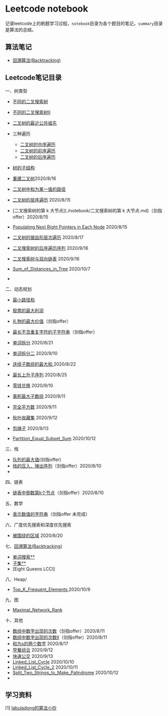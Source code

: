 # Leetcode notebook

​		记录leetcode上的刷题学习过程，`notebook`目录为各个题目的笔记，`summary`目录是算法的总结。



## 算法笔记

* [回溯算法(Backtracking)](./summary/Backtracking.md)



## Leetcode笔记目录

一、树类型

* [不同的二叉搜索树](./notebook/不同的二叉搜索树.md)

* [不同的二叉搜索树II](./notebook/不同的二叉搜索树II.md)

* [二叉树的最近公共祖先](./notebook/二叉树的最近公共祖先.md)

* 三种遍历
  * [二叉树的中序遍历](./notebook/二叉树的中序遍历.md)
  * [二叉树的前序遍历](./notebook/二叉树的前序遍历.md)
  * [二叉树的后序遍历](./notebook/二叉树的后序遍历.md)
  
* [树的子结构](./notebook/树的子结构.md)

* [重建二叉树](./notebook/重建二叉树.md)2020/8/16

* [二叉树中和为某一值的路径](./notebook/二叉树中和为某一值的路径.md)

* [二叉树的层序遍历](./notebook/二叉树的层序遍历.md) 2020/8/15

* [二叉搜索树的第 k 大节点](./notebook/二叉搜索树的第 k 大节点.md)（剑指offer）2020/8/15

* [Populating Next Right Pointers in Each Node](./notebook/Populating_Next_Right_Pointers_in_Each_Node.md) 2020/8/15

* [二叉树的锯齿形层次遍历](./notebook/二叉树的锯齿形层次遍历.md) 2020/8/17

* [二叉搜索树的后序遍历序列](./notebook/二叉搜索树的后序遍历序列.md)  2020/9/16

* [二叉搜索树与双向链表](./notebook/二叉搜索树与双向链表.md) 2020/9/16

* [Sum_of_Distances_in_Tree](./notebook/Sum_of_Distances_in_Tree.md) 2020/10/7

* 

  

二、动态规划

* [最小路径和](./notebook/最小路径和.md)

* [股票的最大利润](./notebook/股票的最大利润.md)

* [礼物的最大价值](./notebook/礼物的最大价值.md)（剑指offer）

* [最长不含重复字符的子字符串](./notebook/最长不含重复字符的子字符串.md)（剑指offer）

* [单词拆分](./notebook/单词拆分.md) 2020/8/21

* [单词拆分二](单词拆分二.md) 2020/9/10

* [连续子数组的最大和 ](./notebook/连续子数组的最大和.md) 2020/8/22

* [最长上升子序列](./notebook/最长上升子序列.md) 2020/8/25

* [零钱兑换](零钱兑换.md) 2020/9/10

* [乘积最大子数组](乘积最大子数组.md) 2020/9/11

* [完全平方数](完全平方数.md) 2020/9/11

* [秋叶收藏集](秋叶收藏集.md) 2020/9/12

* [剪绳子](剪绳子.md) 2020/9/13

* [Partition_Equal_Subset_Sum](./notebook/Partition_Equal_Subset_Sum.md) 2020/10/12

  


三、栈

* [队列的最大值](./notebook/队列的最大值.md)(剑指offer)
* [栈的压入、弹出序列](./notebook/栈的压入、弹出序列md)（剑指offer）2020/8/10
* 



四、链表

* [链表中倒数第k个节点](./notebook/链表中倒数第k个节点.md)（剑指offer）2020/8/10



五、数学

* [表示数值的字符串](./notebook/表示数值的字符串.md)（剑指offer 未完成）



六、广度优先搜索和深度优先搜索

* [被围绕的区域](./notebook/被围绕的区域.md) 2020/8/20



七、[回溯算法(Backtracking)](./summary/Backtracking.md)

* [单词搜索**](./notebook/单词搜索.md)
* [子集**](./notebook/子集.md)
* [Eight Queens LCCI]



八、Heap/

* [Top_K_Frequent_Elements ](./notebook/Top_K_Frequent_Elements.md) 2020/10/9



九、图

* [Maximal_Network_Rank](./notebook/Maximal_Network_Rank.md)

十、其他

* [数组中数字出现的次数](./notebook/数组中数字出现的次数.md)（剑指offer）2020/8/11
* [数组中数字出现的次数Ⅱ](./notebook/数组中数字出现的次数Ⅱ.md)（剑指offer）2020/8/11
* [和为s的两个数字](./notebook/和为s的两个数字.md) 2020/8/17
* [早餐组合](早餐组合.md) 2020/9/12
* [快速公交](快速公交.md) 2020/9/13
* [Linked_List_Cycle](./notebook/Linked_List_Cycle.md) 2020/10/10
* [Linked_List_Cycle_2](./notebook/Linked_List_Cycle_2.md) 2020/10/11
* [Split_Two_Strings_to_Make_Palindrome](./notebook/Split_Two_Strings_to_Make_Palindrome.md) 2020/10/12
* 

## 学习资料

[1] [labuladong的算法小抄](https://labuladong.gitbook.io/algo/)